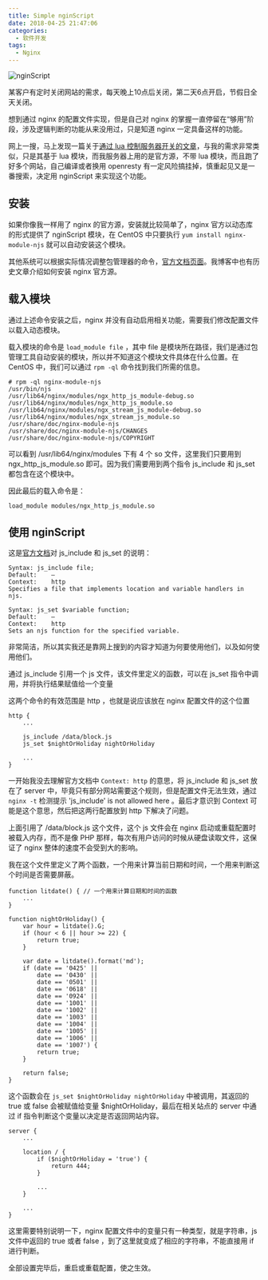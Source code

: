 ```yaml
---
title: Simple nginScript
date: 2018-04-25 21:47:06
categories:
  - 软件开发
tags: 
  - Nginx
---
```


![nginScript](https://cdn-1.wp.nginx.com/wp-content/uploads/2017/03/introduction-to-nginScript-1000x600-768x461.jpg)

某客户有定时关闭网站的需求，每天晚上10点后关闭，第二天6点开启，节假日全天关闭。

想到通过 nginx 的配置文件实现，但是自己对 nginx 的掌握一直停留在“够用”阶段，涉及逻辑判断的功能从来没用过，只是知道 nginx 一定具备这样的功能。

网上一搜，马上发现一篇关于[通过 lua 控制服务器开关的文章](https://blog.micblo.com/2017/03/12/nginx-Lua-设定网站定时关闭/)，与我的需求非常类似，只是其基于 lua 模块，而我服务器上用的是官方源，不带 lua 模块，而且跑了好多个网站，自己编译或者换用 openresty 有一定风险搞挂掉，慎重起见又是一番搜索，决定用 nginScript 来实现这个功能。

<!--more-->

## 安装
如果你像我一样用了 nginx 的官方源，安装就比较简单了，nginx 官方以动态库的形式提供了 nginScript 模块，在 CentOS 中只要执行 `yum install nginx-module-njs` 就可以自动安装这个模块。

其他系统可以根据实际情况调整包管理器的命令，[官方文档页面](http://nginx.org/en/linux_packages.html#dynmodules)。我博客中也有历史文章介绍如何安装 nginx 官方源。

## 载入模块
通过上述命令安装之后，nginx 并没有自动启用相关功能，需要我们修改配置文件以载入动态模块。

载入模块的命令是 `load_module file` ，其中 file 是模块所在路径，我们是通过包管理工具自动安装的模块，所以并不知道这个模块文件具体在什么位置。在 CentOS 中，我们可以通过 `rpm -ql` 命令找到我们所需的信息。

```
# rpm -ql nginx-module-njs
/usr/bin/njs
/usr/lib64/nginx/modules/ngx_http_js_module-debug.so
/usr/lib64/nginx/modules/ngx_http_js_module.so
/usr/lib64/nginx/modules/ngx_stream_js_module-debug.so
/usr/lib64/nginx/modules/ngx_stream_js_module.so
/usr/share/doc/nginx-module-njs
/usr/share/doc/nginx-module-njs/CHANGES
/usr/share/doc/nginx-module-njs/COPYRIGHT
```

可以看到 /usr/lib64/nginx/modules 下有 4 个 so 文件，这里我们只要用到 ngx_http_js_module.so 即可。因为我们需要用到两个指令 js_include 和 js_set 都包含在这个模块中。

因此最后的载入命令是：

```
load_module modules/ngx_http_js_module.so
```

## 使用 nginScript
这是[官方文档](http://nginx.org/en/docs/http/ngx_http_js_module.html#js_include)对 js_include 和 js_set 的说明：

```
Syntax:	js_include file;
Default:	—
Context:	http
Specifies a file that implements location and variable handlers in njs.

Syntax:	js_set $variable function;
Default:	—
Context:	http
Sets an njs function for the specified variable.
```

非常简洁，所以其实我还是靠网上搜到的内容才知道为何要使用他们，以及如何使用他们。

通过 js_include 引用一个 js 文件，该文件里定义的函数，可以在 js_set 指令中调用，并将执行结果赋值给一个变量

这两个命令的有效范围是 http ，也就是说应该放在 nginx 配置文件的这个位置

```
http {
    ...

    js_include /data/block.js
    js_set $nightOrHoliday nightOrHoliday

    ...
}
```

一开始我没去理解官方文档中 `Context: http` 的意思，将 js_include 和 js_set 放在了 server 中，毕竟只有部分网站需要这个规则，但是配置文件无法生效，通过 `nginx -t` 检测提示 'js_include' is not allowed here 。最后才意识到 Context 可能是这个意思，然后把这两行配置放到 http 下解决了问题。

上面引用了 /data/block.js 这个文件，这个 js 文件会在 nginx 启动或重载配置时被载入内存，而不是像 PHP 那样，每次有用户访问的时候从硬盘读取文件，这保证了 nginx 整体的速度不会受到大的影响。

我在这个文件里定义了两个函数，一个用来计算当前日期和时间，一个用来判断这个时间是否需要屏蔽。

```
function litdate() { // 一个用来计算日期和时间的函数
    ...
}

function nightOrHoliday() {
    var hour = litdate().G;
    if (hour < 6 || hour >= 22) {
        return true;
    }

    var date = litdate().format('md');
    if (date == '0425' ||
        date == '0430' ||
        date == '0501' ||
        date == '0618' ||
        date == '0924' ||
        date == '1001' ||
        date == '1002' ||
        date == '1003' ||
        date == '1004' ||
        date == '1005' ||
        date == '1006' ||
        date == '1007') {
        return true;
    }

    return false;
}
```

这个函数会在 `js_set $nightOrHoliday nightOrHoliday` 中被调用，其返回的 true 或 false 会被赋值给变量 $nightOrHoliday，最后在相关站点的 server 中通过 if 指令判断这个变量以决定是否返回网站内容。

```
server {
    ...
    
    location / {
        if ($nightOrHoliday = 'true') {
            return 444;
        }

        ...
    }

    ...
}
```

这里需要特别说明一下，nginx 配置文件中的变量只有一种类型，就是字符串，js 文件中返回的 true 或者 false ，到了这里就变成了相应的字符串，不能直接用 if 进行判断。

全部设置完毕后，重启或重载配置，使之生效。
